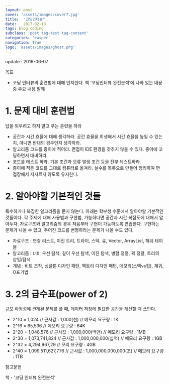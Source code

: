 ```yaml
---
layout: post
cover: 'assets/images/cover7.jpg'
title:  "코딩인터뷰"
date:   2017-02-18
tags: blog coding
subclass: 'post tag-test tag-content'
categories: 'casper'
navigation: True
logo: 'assets/images/ghost.png'
---
```


update : 2016-06-07

목표

- 코딩 인터뷰의 훈련법에 대해 인지한다. 책 ‘코딩인터뷰 완전분석’에 나와 있는 내용 중 주요 내용 발췌

# 1. 문제 대비 훈련법
답을 외우려고 하지 말고 푸는 훈련을 하라

- 공간과 시간 효율에 대해 생각하라. 공간 효율을 희생해서 시간 효율을 높일 수 있는지, 아니면 반대의 경우인지 생각하라.
- 알고리즘 코드를 종이에 적어라. 면접이 IDE 환경을 갖추지 않을 수 있다. 종이에 코딩하면서 대비하라.
- 코드를 테스트 하라. 기본 조건과 오류 발생 조건 등을 전부 테스트하라.
- 종이에 적은 코드를 그대로 컴퓨터로 옮겨라. 실수를 목록으로 만들어 정리하여 면접장에서 저지르지 않도록 유지한다.

# 2. 알아야할 기본적인 것들

특수하거나 복잡한 알고리즘을 묻지 않는다. 아래는 학부생 수준에서 알아야할 기본적인 것들이다. 각 주제에 대해 사용법과 구현법, 가능하다면 공간과 시간 복잡도에 대해서 알아두자. 자료구조와 알고리즘의 경우 처음부터 구현이 가능하도록 연습한다. 구현하는 문제가 나올 수 있고, 주어진 코드를 변형하라는 문제가 나올 수도 있다.

- 자료구조 : 연결 리스트, 이진 트리, 트라이, 스텍, 큐, Vector, ArrayList, 해쉬 테이블
- 알고리즘 : 너비 우선 탐색, 깊이 우선 탐색, 이진 탐색, 병합 정렬, 퀵 정렬, 트리의 삽입/탐색
- 개념 : 비트 조작, 싱글톤 디자인 패턴, 팩토리 디자인 패턴, 메모리(스텍vs힙), 재귀, O표기법

# 3. 2의 급수표(power of 2)

규모 확정성에 관계된 문제를 풀 때, 데이터 저장에 필요한 공간을 계산할 때 쓰인다.

- 2^10 = 1,024 // 근사값 : 1,000(천) // 메모리 요구량 : 1K
- 2^16 = 65,536 // 메모리 요구량 : 64K
- 2^20 = 1,048,576 // 근사값 : 1,000,000(백만) // 메모리 요구량 : 1MB
- 2^30 = 1,073,741,824 // 근사값 : 1,000,000,000(십억) // 메모리 요구량 : 1GB
- 2^32 = 4,294,967,29 // 모리 요구량 : 4GB
- 2^40 = 1,099,511,627,776 // 근사값 : 1,000,000,000,000(조) // 메모리 요구량 : 1TB



참고문헌

책 - '코딩 인터뷰 완전분석'
